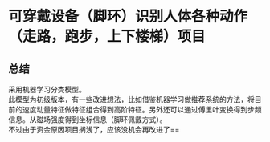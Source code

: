 # 可穿戴设备（脚环）识别人体各种动作（走路，跑步，上下楼梯）项目
## 总结
采用机器学习分类模型。  
此模型为初级版本，有一些改进想法，比如借鉴机器学习做推荐系统的方法，将目前的速度动量特征做特征组合得到高阶特征。另外还可以通过傅里叶变换得到步频信息。从磁场强度得到坐标信息（脚环佩戴方式）。  
不过由于资金原因项目搁浅了，应该没机会再改进了==  
